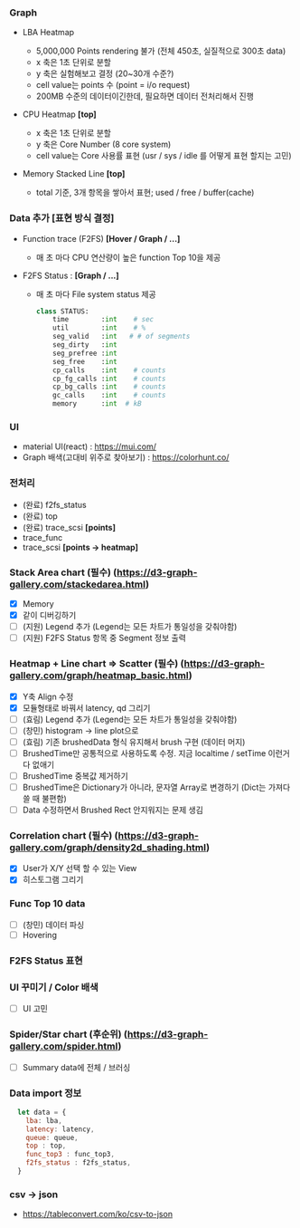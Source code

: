### Graph
- LBA Heatmap
  - 5,000,000 Points rendering 불가 (전체 450초, 실질적으로 300초 data)
  - x 축은 1초 단위로 분할
  - y 축은 실험해보고 결정 (20~30개 수준?)
  - cell value는 points 수 (point = i/o request)
  - 200MB 수준의 데이터이긴한데, 필요하면 데이터 전처리해서 진행

- CPU Heatmap **[top]**
  - x 축은 1초 단위로 분할
  - y 축은 Core Number (8 core system)
  - cell value는 Core 사용률 표현 (usr / sys / idle 를 어떻게 표현 할지는 고민)

- Memory Stacked Line **[top]**
  - total 기준, 3개 항목을 쌓아서 표현; used / free / buffer(cache)

  
### Data 추가 [표현 방식 결정]
- Function trace (F2FS) **[Hover / Graph / ...]**
  - 매 초 마다 CPU 연산량이 높은 function Top 10을 제공
  
- F2FS Status : **[Graph / ...]**
  - 매 초 마다 File system status 제공
    ```python
    class STATUS:
        time        :int    # sec
        util        :int    # %
        seg_valid   :int   # # of segments
        seg_dirty   :int
        seg_prefree :int
        seg_free    :int
        cp_calls    :int    # counts
        cp_fg_calls :int    # counts
        cp_bg_calls :int    # counts
        gc_calls    :int    # counts
        memory      :int  # kB
    ```

### UI
- material UI(react) : https://mui.com/
- Graph 배색(고대비 위주로 찾아보기) : https://colorhunt.co/


### 전처리
- (완료) f2fs_status
- (완료) top
- (완료) trace_scsi **[points]**
- trace_func
- trace_scsi **[points -> heatmap]**




### Stack Area chart (필수) (https://d3-graph-gallery.com/stackedarea.html)
- [x] Memory
- [x] 같이 디버깅하기
- [ ] (지원) Legend 추가 (Legend는 모든 차트가 통일성을 갖춰야함)
- [ ] (지원) F2FS Status 항목 중 Segment 정보 출력
### Heatmap + Line chart => Scatter (필수) (https://d3-graph-gallery.com/graph/heatmap_basic.html)
- [x] Y축 Align 수정
- [x] 모듈형태로 바꿔서 latency, qd 그리기
- [ ] (효림) Legend 추가 (Legend는 모든 차트가 통일성을 갖춰야함)
- [ ] (창민) histogram -> line plot으로
- [ ] (효림) 기존 brushedData 형식 유지해서 brush 구현 (데이터 머지)
- [ ] BrushedTime만 공통적으로 사용하도록 수정. 지금 localtime / setTime 이런거 다 없애기
- [ ] BrushedTime 중복값 제거하기
- [ ] BrushedTime은 Dictionary가 아니라, 문자열 Array로 변경하기 (Dict는 가져다 쓸 때 불편함)
- [ ] Data 수정하면서 Brushed Rect 안지워지는 문제 생김
### Correlation chart (필수) (https://d3-graph-gallery.com/graph/density2d_shading.html)
- [x] User가 X/Y 선택 할 수 있는 View
- [x] 히스토그램 그리기
### Func Top 10 data
- [ ] (창민) 데이터 파싱
- [ ] Hovering
### F2FS Status 표현
### UI 꾸미기 / Color 배색
- [ ] UI 고민
### Spider/Star chart (후순위) (https://d3-graph-gallery.com/spider.html)
- [ ] Summary data에 전체 / 브러싱

### Data import 정보
```javascript
  let data = {
    lba: lba,
    latency: latency,
    queue: queue,
    top : top,
    func_top3 : func_top3,
    f2fs_status : f2fs_status,
  }
```

 ### csv -> json
 - https://tableconvert.com/ko/csv-to-json
 
